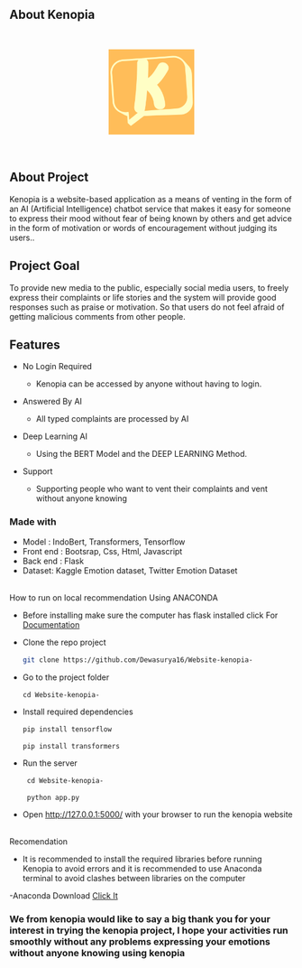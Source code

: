 ## About Kenopia
<br>
<p align="center">
  <a href="#">
    <img src="https://github.com/Dewasurya16/Website-kenopia-/blob/master/static/img/KENOPIA_logo.png" width="30%">
  </a>
</p>
<br>

## About Project
Kenopia is a website-based application as a means of venting in the form of an AI (Artificial Intelligence) chatbot service that makes it easy for someone to express their mood without fear of being known by others and get advice in the form of motivation or words of encouragement without judging its users..

## Project Goal
To provide new media to the public, especially social media users, to freely express their complaints or life stories and the system will provide good 
responses such as praise or motivation. So that users do not feel afraid of getting malicious comments from other people.

## Features
* No Login Required
  *  Kenopia can be accessed by anyone without having to login.

* Answered By AI
  *  All typed complaints are processed by AI

* Deep Learning AI
  *  Using the BERT Model and the DEEP LEARNING Method.

* Support
  *  Supporting people who want to vent their complaints and vent without anyone knowing


### Made with
  - Model : IndoBert, Transformers, Tensorflow
  - Front end : Bootsrap, Css, Html, Javascript
  - Back end : Flask
  - Dataset: Kaggle Emotion dataset, Twitter Emotion Dataset
  
<br>
 How to run on local recommendation Using ANACONDA 

- Before installing make sure the computer has flask installed  click For [Documentation](https://flask.palletsprojects.com/en/2.2.x/installation/)

- Clone the repo project

    ```bash
    git clone https://github.com/Dewasurya16/Website-kenopia-
    ```

- Go to the project folder

    ```Terminal
    cd Website-kenopia-
  
    ```

- Install required dependencies

    ```Terminal 
    pip install tensorflow
    ```
    
    ```Terminal 
   pip install transformers
    ```

- Run the server

    ```Terminal
     cd Website-kenopia-
    ```
    
    ```Terminal
     python app.py
    ```

- Open <http://127.0.0.1:5000/> with your browser to run the kenopia website

<br>
Recomendation 

- It is recommended to install the required libraries before running Kenopia to avoid errors and it is recommended to use Anaconda terminal to avoid clashes between libraries on the computer

-Anaconda Download [Click It](https://https://docs.anaconda.com/anaconda/install//)

### We from kenopia would like to say a big thank you for your interest in trying the kenopia project, I hope your activities run smoothly without any problems expressing your emotions without anyone knowing using kenopia

 
